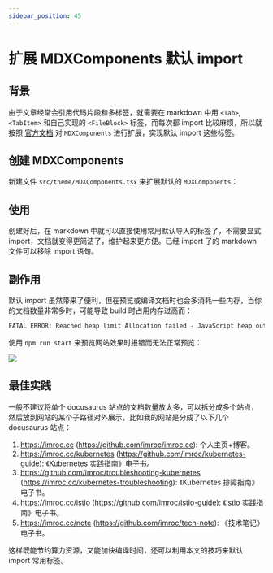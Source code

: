 ```yaml
---
sidebar_position: 45
---
```


# 扩展 MDXComponents 默认 import

## 背景

由于文章经常会引用代码片段和多标签，就需要在 markdown 中用 `<Tab>`, `<TabItem>` 和自己实现的 `<FileBlock>` 标签，而每次都 import 比较麻烦，所以就按照 [官方文档](https://docusaurus.io/docs/markdown-features/react#mdx-component-scope) 对 `MDXComponents` 进行扩展，实现默认 import 这些标签。

## 创建 MDXComponents

新建文件 `src/theme/MDXComponents.tsx` 来扩展默认的 `MDXComponents`：

<FileBlock showLineNumbers file="MDXComponents.tsx" title="src/theme/MDXComponents.tsx" />

## 使用

创建好后，在 markdown 中就可以直接使用常用默认导入的标签了，不需要显式 import，文档就变得更简洁了，维护起来更方便。已经 import 了的 markdown 文件可以移除 import 语句。

## 副作用

默认 import 虽然带来了便利，但在预览或编译文档时也会多消耗一些内存，当你的文档数量非常多时，可能导致 build 时占用内存过高而：

```txt
FATAL ERROR: Reached heap limit Allocation failed - JavaScript heap out of memory
```

使用 `npm run start` 来预览网站效果时报错而无法正常预览：

![](https://image-host-1251893006.cos.ap-chengdu.myqcloud.com/2023%2F10%2F10%2F20231010143950.png)

## 最佳实践

一般不建议将单个 docusaurus 站点的文档数量放太多，可以拆分成多个站点，然后放到网站的某个子路径对外展示，比如我的网站是分成了以下几个 docusaurus 站点：
1. https://imroc.cc (https://github.com/imroc/imroc.cc): 个人主页+博客。
2. https://imroc.cc/kubernetes (https://github.com/imroc/kubernetes-guide): 《Kubernetes 实践指南》电子书。
3. https://github.com/imroc/troubleshooting-kubernetes (https://imroc.cc/kubernetes-troubleshooting): 《Kubernetes 排障指南》电子书。
4. https://imroc.cc/istio (https://github.com/imroc/istio-guide): 《istio 实践指南》电子书。
5. https://imroc.cc/note (https://github.com/imroc/tech-note): 《技术笔记》电子书。

这样既能节约算力资源，又能加快编译时间，还可以利用本文的技巧来默认 import 常用标签。

